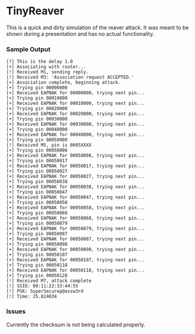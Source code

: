 TinyReaver
==========

This is a quick and dirty simulation of the reaver attack. It was meant to be shown during a presentation and has no actual functionality.

### Sample Output

	[?] This is the delay 1.0
	[+] Associating with router...
	[!] Received M1, sending reply.
	[!] Received M3: 'Association request ACCEPTED.'
	[+] Association complete, beginning attack.
	[+] Trying pin 00000000
	[+] Received EAPNAK for 00000000, trying next pin...
	[+] Trying pin 00010000
	[+] Received EAPNAK for 00010000, trying next pin...
	[+] Trying pin 00020000
	[+] Received EAPNAK for 00020000, trying next pin...
	[+] Trying pin 00030000
	[+] Received EAPNAK for 00030000, trying next pin...
	[+] Trying pin 00040000
	[+] Received EAPNAK for 00040000, trying next pin...
	[+] Trying pin 00050000
	[!] Received M5, pin is 0005XXXX
	[+] Trying pin 00050006
	[+] Received EAPNAK for 00050006, trying next pin...
	[+] Trying pin 00050017
	[+] Received EAPNAK for 00050017, trying next pin...
	[+] Trying pin 00050027
	[+] Received EAPNAK for 00050027, trying next pin...
	[+] Trying pin 00050038
	[+] Received EAPNAK for 00050038, trying next pin...
	[+] Trying pin 00050047
	[+] Received EAPNAK for 00050047, trying next pin...
	[+] Trying pin 00050058
	[+] Received EAPNAK for 00050058, trying next pin...
	[+] Trying pin 00050068
	[+] Received EAPNAK for 00050068, trying next pin...
	[+] Trying pin 00050079
	[+] Received EAPNAK for 00050079, trying next pin...
	[+] Trying pin 00050087
	[+] Received EAPNAK for 00050087, trying next pin...
	[+] Trying pin 00050098
	[+] Received EAPNAK for 00050098, trying next pin...
	[+] Trying pin 00050107
	[+] Received EAPNAK for 00050107, trying next pin...
	[+] Trying pin 00050118
	[+] Received EAPNAK for 00050118, trying next pin...
	[+] Trying pin 00050128
	[!] Received M7, attack complete
	[!] SSID: 00:11:22:33:44:55
	[!] PSK: SuperSecurep@assw3rd
	[!] Time: 25.824034

### Issues

Currently the checksum is not being calculated properly.